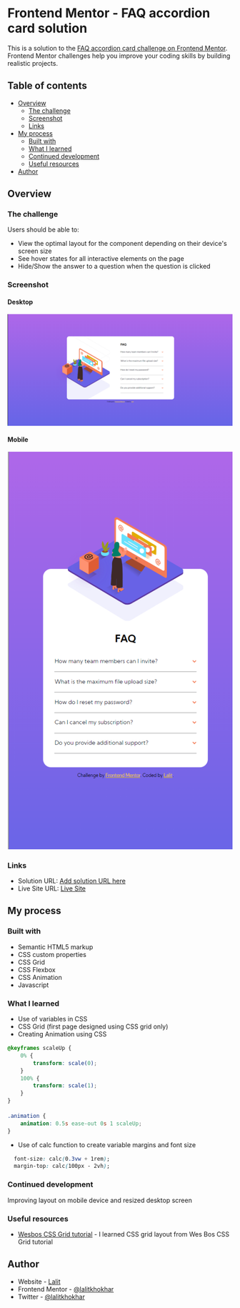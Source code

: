 # Frontend Mentor - FAQ accordion card solution

This is a solution to the [FAQ accordion card challenge on Frontend Mentor](https://www.frontendmentor.io/challenges/faq-accordion-card-XlyjD0Oam). Frontend Mentor challenges help you improve your coding skills by building realistic projects. 

## Table of contents

- [Overview](#overview)
  - [The challenge](#the-challenge)
  - [Screenshot](#screenshot)
  - [Links](#links)
- [My process](#my-process)
  - [Built with](#built-with)
  - [What I learned](#what-i-learned)
  - [Continued development](#continued-development)
  - [Useful resources](#useful-resources)
- [Author](#author)

## Overview

### The challenge

Users should be able to:

- View the optimal layout for the component depending on their device's screen size
- See hover states for all interactive elements on the page
- Hide/Show the answer to a question when the question is clicked

### Screenshot

#### Desktop
![](/images/Screenshot.png)

#### Mobile
![](/images/Screenshot-mobile.png)

### Links

- Solution URL: [Add solution URL here](https://your-solution-url.com)
- Live Site URL: [Live Site](https://lalitkhokhar.github.io/faq-accordion-card-menu/)

## My process

### Built with

- Semantic HTML5 markup
- CSS custom properties
- CSS Grid
- CSS Flexbox
- CSS Animation
- Javascript


### What I learned

- Use of variables in CSS
- CSS Grid (first page designed using CSS grid only)
- Creating Animation using CSS

```css
@keyframes scaleUp {
    0% {
        transform: scale(0);
    }
    100% {
        transform: scale(1);
    }
}

.animation {
    animation: 0.5s ease-out 0s 1 scaleUp;
}
```

- Use of calc function to create variable margins and font size

```css
  font-size: calc(0.3vw + 1rem);
  margin-top: calc(100px - 2vh);
  ```

### Continued development

Improving layout on mobile device and resized desktop screen

### Useful resources

- [Wesbos CSS Grid tutorial](https://cssgrid.io/) - I learned CSS grid layout from Wes Bos CSS Grid tutorial

## Author

- Website - [Lalit](https://lalitkhokhar.github.io/CV)
- Frontend Mentor - [@lalitkhokhar](https://www.frontendmentor.io/profile/lalitkhokhar)
- Twitter - [@lalitkhokhar](https://www.twitter.com/lalitkhokhar)
